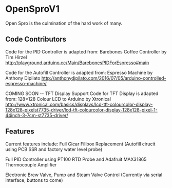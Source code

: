 # OpenSproV1
Open Spro is the culmination of the hard work of many.  

## Code Contributors

Code for the PID Controller is adapted from:
Barebones Coffee Controller by Tim Hirzel
http://playground.arduino.cc/Main/BarebonesPIDForEspresso#main

Code for the Autofill Controller is adapted from:
Espresso Machine by Anthony Dipilato
http://anthonydipilato.com/2016/07/05/arduino-controlled-espresso-machine/

COMING SOON -- TFT Display Support
Code for TFT Display is adapted from:
128×128 Colour LCD to Arduino by Xtronical
http://www.xtronical.com/basics/displays/lcd-tft-colourcolor-display-128x128-pixelst7735-driver/lcd-tft-colourcolor-display-128x128-pixel-1-44inch-3-7cm-st7735-driver/

## Features

Current features include:
Full Gicar Fillbox Replacement (Autofill cirucit using PCB SSR and factory water level probe)

Full PID Controller using PT100 RTD Probe and Adafruit MAX31865 Thermocouple Amplifier

Electronic Brew Valve, Pump and Steam Valve Control (Currently via serial interface, buttons to come)



